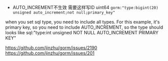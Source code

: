 *   AUTO_INCREMENT不生效
需要这样写ID uint64 `gorm:"type:bigint(20) unsigned auto_increment;not null;primary_key"`

when you set sql type, you need to include all types.
For this example, it's primary key, so you need to include AUTO_INCREMENT, so the type should looks like
sql:"type:int unsigned NOT NULL AUTO_INCREMENT PRIMARY KEY"

https://github.com/jinzhu/gorm/issues/2190
https://github.com/jinzhu/gorm/issues/201

